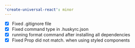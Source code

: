 ```yaml
---
'create-universal-react': minor
---
```


- [x] Fixed .gitignore file
- [x] Fixed command type in .huskyrc.json
- [x] running format command after installing all dependencies
- [x] Fixed Prop did not match. when using styled components
